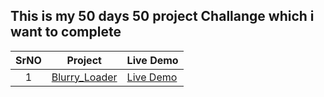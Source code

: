<h2>This is my 50 days 50 project Challange which i want to complete</h2>

|  SrNO  | Project                                                                                                                     | Live Demo                                                                         |
| :-: | --------------------------------------------------------------------------------------------------------------------------- | --------------------------------------------------------------------------------- |
| 1 | [Blurry_Loader](https://github.com/GaneshParmar/50_Projects_Challange/tree/Blurry_Loading) |[Live Demo](https://ganeshparmar.github.io/50_Projects_Challange/Blurry_Loading/)|
